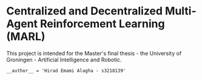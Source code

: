 # Centralized and Decentralized Multi-Agent Reinforcement Learning (MARL)

This project is intended for the Master's final thesis - the University of Groningen - Artificial Intelligence and Robotic.

```
__author__ = 'Hirad Emami Alagha - s3218139'

```

